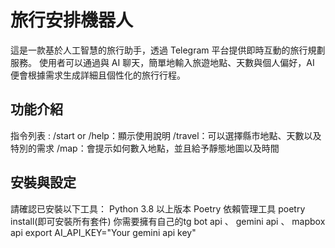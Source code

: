 # 旅行安排機器人
這是一款基於人工智慧的旅行助手，透過 Telegram 平台提供即時互動的旅行規劃服務。
使用者可以通過與 AI 聊天，簡單地輸入旅遊地點、天數與個人偏好，AI 便會根據需求生成詳細且個性化的旅行行程。

## 功能介紹
指令列表 :
/start or /help：顯示使用說明 
/travel：可以選擇縣市地點、天數以及特別的需求 
/map：會提示如何數入地點，並且給予靜態地圖以及時間

## 安裝與設定
請確認已安裝以下工具： Python 3.8 以上版本 Poetry 依賴管理工具 poetry install(即可安裝所有套件)
你需要擁有自己的tg bot api 、 gemini api 、 mapbox api
export AI_API_KEY="Your gemini api key"